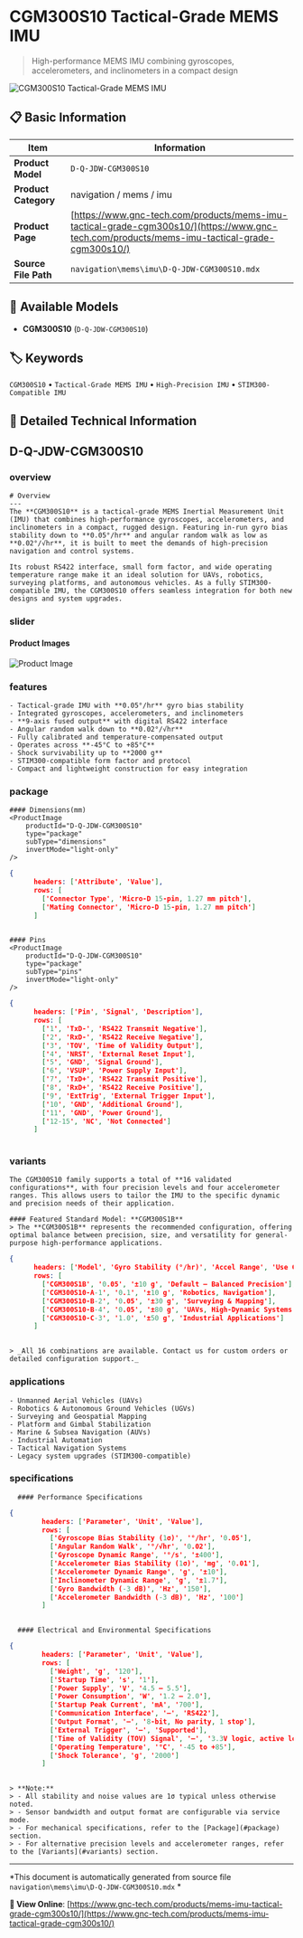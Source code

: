# CGM300S10 Tactical-Grade MEMS IMU

> High-performance MEMS IMU combining gyroscopes, accelerometers, and inclinometers in a compact design

![CGM300S10 Tactical-Grade MEMS IMU](https://www.gnc-tech.com/images/products/navigation/mems/imu/D-Q-JDW-CGM300S10/D-Q-JDW-CGM300S10.webp)

## 📋 Basic Information

| Item | Information |
|------|------|
| **Product Model** | `D-Q-JDW-CGM300S10` |
| **Product Category** | navigation / mems / imu |
| **Product Page** | [https://www.gnc-tech.com/products/mems-imu-tactical-grade-cgm300s10/](https://www.gnc-tech.com/products/mems-imu-tactical-grade-cgm300s10/) |
| **Source File Path** | `navigation\mems\imu\D-Q-JDW-CGM300S10.mdx` |

## 🔧 Available Models

- **CGM300S10** (`D-Q-JDW-CGM300S10`)

## 🏷️ Keywords

`CGM300S10` • `Tactical-Grade MEMS IMU` • `High-Precision IMU` • `STIM300-Compatible IMU`

## 📖 Detailed Technical Information


## D-Q-JDW-CGM300S10

  
### overview

    # Overview
    ---
    The **CGM300S10** is a tactical-grade MEMS Inertial Measurement Unit (IMU) that combines high-performance gyroscopes, accelerometers, and inclinometers in a compact, rugged design. Featuring in-run gyro bias stability down to **0.05°/hr** and angular random walk as low as **0.02°/√hr**, it is built to meet the demands of high-precision navigation and control systems.

    Its robust RS422 interface, small form factor, and wide operating temperature range make it an ideal solution for UAVs, robotics, surveying platforms, and autonomous vehicles. As a fully STIM300-compatible IMU, the CGM300S10 offers seamless integration for both new designs and system upgrades.
  

  
### slider

    
#### Product Images

![Product Image](https://www.gnc-tech.com/images/products/D-Q-JDW-CGM300S10-Slide-01.webp)


  

  
### features

    - Tactical-grade IMU with **0.05°/hr** gyro bias stability
    - Integrated gyroscopes, accelerometers, and inclinometers
    - **9-axis fused output** with digital RS422 interface
    - Angular random walk down to **0.02°/√hr**
    - Fully calibrated and temperature-compensated output
    - Operates across **-45°C to +85°C**
    - Shock survivability up to **2000 g**
    - STIM300-compatible form factor and protocol
    - Compact and lightweight construction for easy integration
  

  
### package

    #### Dimensions(mm)
    <ProductImage 
        productId="D-Q-JDW-CGM300S10" 
        type="package" 
        subType="dimensions" 
        invertMode="light-only" 
    />
    
```json
{
      headers: ['Attribute', 'Value'],
      rows: [
        ['Connector Type', 'Micro-D 15-pin, 1.27 mm pitch'],
        ['Mating Connector', 'Micro-D 15-pin, 1.27 mm pitch']
      ]
    
```

    #### Pins
    <ProductImage 
        productId="D-Q-JDW-CGM300S10" 
        type="package" 
        subType="pins" 
        invertMode="light-only" 
    />
    
```json
{
      headers: ['Pin', 'Signal', 'Description'],
      rows: [
        ['1', 'TxD-', 'RS422 Transmit Negative'],
        ['2', 'RxD-', 'RS422 Receive Negative'],
        ['3', 'TOV', 'Time of Validity Output'],
        ['4', 'NRST', 'External Reset Input'],
        ['5', 'GND', 'Signal Ground'],
        ['6', 'VSUP', 'Power Supply Input'],
        ['7', 'TxD+', 'RS422 Transmit Positive'],
        ['8', 'RxD+', 'RS422 Receive Positive'],
        ['9', 'ExtTrig', 'External Trigger Input'],
        ['10', 'GND', 'Additional Ground'],
        ['11', 'GND', 'Power Ground'],
        ['12-15', 'NC', 'Not Connected']
      ]
    
```

  

  
### variants

    The CGM300S10 family supports a total of **16 validated configurations**, with four precision levels and four accelerometer ranges. This allows users to tailor the IMU to the specific dynamic and precision needs of their application.
    
    #### Featured Standard Model: **CGM300S1B**
    > The **CGM300S1B** represents the recommended configuration, offering optimal balance between precision, size, and versatility for general-purpose high-performance applications.

    
```json
{
      headers: ['Model', 'Gyro Stability (°/hr)', 'Accel Range', 'Use Case'],
      rows: [
        ['CGM300S1B', '0.05', '±10 g', 'Default – Balanced Precision'],
        ['CGM300S10-A-1', '0.1', '±10 g', 'Robotics, Navigation'],
        ['CGM300S10-B-2', '0.05', '±30 g', 'Surveying & Mapping'],
        ['CGM300S10-B-4', '0.05', '±80 g', 'UAVs, High-Dynamic Systems'],
        ['CGM300S10-C-3', '1.0', '±50 g', 'Industrial Applications']
      ]
    
```


    > _All 16 combinations are available. Contact us for custom orders or detailed configuration support._
  

  
### applications

    - Unmanned Aerial Vehicles (UAVs)
    - Robotics & Autonomous Ground Vehicles (UGVs)
    - Surveying and Geospatial Mapping
    - Platform and Gimbal Stabilization
    - Marine & Subsea Navigation (AUVs)
    - Industrial Automation
    - Tactical Navigation Systems
    - Legacy system upgrades (STIM300-compatible)
  

  
### specifications

    
      #### Performance Specifications
      
```json
{
        headers: ['Parameter', 'Unit', 'Value'],
        rows: [
          ['Gyroscope Bias Stability (1σ)', '°/hr', '0.05'],
          ['Angular Random Walk', '°/√hr', '0.02'],
          ['Gyroscope Dynamic Range', '°/s', '±400'],
          ['Accelerometer Bias Stability (1σ)', 'mg', '0.01'],
          ['Accelerometer Dynamic Range', 'g', '±10'],
          ['Inclinometer Dynamic Range', 'g', '±1.7'],
          ['Gyro Bandwidth (-3 dB)', 'Hz', '150'],
          ['Accelerometer Bandwidth (-3 dB)', 'Hz', '100']
        ]
      
```


      #### Electrical and Environmental Specifications
      
```json
{
        headers: ['Parameter', 'Unit', 'Value'],
        rows: [
          ['Weight', 'g', '120'],
          ['Startup Time', 's', '1'],
          ['Power Supply', 'V', '4.5 – 5.5'],
          ['Power Consumption', 'W', '1.2 – 2.0'],
          ['Startup Peak Current', 'mA', '700'],
          ['Communication Interface', '—', 'RS422'],
          ['Output Format', '—', '8-bit, No parity, 1 stop'],
          ['External Trigger', '—', 'Supported'],
          ['Time of Validity (TOV) Signal', '—', '3.3V logic, active low'],
          ['Operating Temperature', '°C', '-45 to +85'],
          ['Shock Tolerance', 'g', '2000']
        ]
      
```

    
    > **Note:**
    > - All stability and noise values are 1σ typical unless otherwise noted.
    > - Sensor bandwidth and output format are configurable via service mode.
    > - For mechanical specifications, refer to the [Package](#package) section.
    > - For alternative precision levels and accelerometer ranges, refer to the [Variants](#variants) section.
  

---

*This document is automatically generated from source file `navigation\mems\imu\D-Q-JDW-CGM300S10.mdx` *

**🔗 View Online**: [https://www.gnc-tech.com/products/mems-imu-tactical-grade-cgm300s10/](https://www.gnc-tech.com/products/mems-imu-tactical-grade-cgm300s10/)
